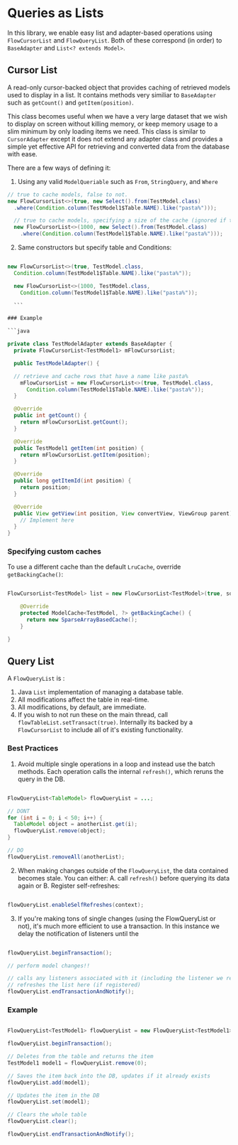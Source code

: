 # Queries as Lists


In this library, we enable easy list and adapter-based operations using ```FlowCursorList``` and `FlowQueryList`. Both
of these correspond (in order) to `BaseAdapter` and `List<? extends Model>`.

## Cursor List

A read-only cursor-backed object that provides caching of retrieved models used to display in a list.
It contains methods very similiar to `BaseAdapter` such as `getCount()` and `getItem(position)`.

This class becomes useful when we have a very large dataset that we wish to display on screen without killing memory, or
keep memory usage to a slim minimum by only loading items we need. This class is similar to `CursorAdapter` except it does
not extend any adapter class and provides a simple yet effective API for retrieving and converted data from the database with ease.

There are a few ways of defining it:
  1. Using any valid `ModelQueriable` such as `From`, `StringQuery`, and `Where`

  ```java
  // true to cache models, false to not.
  new FlowCursorList<>(true, new Select().from(TestModel.class)
    .where(Condition.column(TestModel1$Table.NAME).like("pasta%")));

    // true to cache models, specifying a size of the cache (ignored if the cache does not support it)
    new FlowCursorList<>(1000, new Select().from(TestModel.class)
      .where(Condition.column(TestModel1$Table.NAME).like("pasta%")));
  ```

  2. Same constructors but specify table and Conditions:

  ```java

  new FlowCursorList<>(true, TestModel.class,
    Condition.column(TestModel1$Table.NAME).like("pasta%"));

    new FlowCursorList<>(1000, TestModel.class,
      Condition.column(TestModel1$Table.NAME).like("pasta%"));

    ```

### Example

```java

  private class TestModelAdapter extends BaseAdapter {
    private FlowCursorList<TestModel1> mFlowCursorList;

    public TestModelAdapter() {

    // retrieve and cache rows that have a name like pasta%
      mFlowCursorList = new FlowCursorList<>(true, TestModel.class,
        Condition.column(TestModel1$Table.NAME).like("pasta%"));
    }

    @Override
    public int getCount() {
      return mFlowCursorList.getCount();
    }

    @Override
    public TestModel1 getItem(int position) {
      return mFlowCursorList.getItem(position);
    }

    @Override
    public long getItemId(int position) {
      return position;
    }

    @Override
    public View getView(int position, View convertView, ViewGroup parent) {
      // Implement here
    }
  }

```

### Specifying custom caches

To use a different cache than the default `LruCache`, override `getBackingCache()`:

```java

FlowCursorList<TestModel> list = new FlowCursorList<TestModel>(true, someWhere) {

    @Override
    protected ModelCache<TestModel, ?> getBackingCache() {
      return new SparseArrayBasedCache();
    }

}

```

## Query List

A `FlowQueryList` is :
  1. Java `List` implementation of managing a database table.
  2. All modifications affect the table in real-time.
  3. All modifications, by default, are immediate.
  4. If you wish to not run these on the main thread, call `flowTableList.setTransact(true)`.
Internally its backed by a `FlowCursorList` to include all of it's existing functionality.

### Best Practices

  1. Avoid multiple single operations in a loop and instead use the batch methods. Each operation calls the internal `refresh()`,
  which reruns the query in the DB.

  ```java

  FlowQueryList<TableModel> flowQueryList = ...;

  // DONT
  for (int i = 0; i < 50; i++) {
    TableModel object = anotherList.get(i);
    flowQueryList.remove(object);
  }

  // DO
  flowQueryList.removeAll(anotherList);

  ```

  2. When making changes outside of the `FlowQueryList`, the data contained becomes stale.
  You can either: A. call `refresh()` before querying its data again or B. Register
  self-refreshes:

  ```java

  flowQueryList.enableSelfRefreshes(context);

  ```

  3. If you're making tons of single changes (using the FlowQueryList or not), it's much more efficient to use a transaction. In this instance we delay the notification of listeners until the

  ```java

  flowQueryList.beginTransaction();

  // perform model changes!!

  // calls any listeners associated with it (including the listener we registered earlier)
  // refreshes the list here (if registered)
  flowQueryList.endTransactionAndNotify();

  ```


### Example

```java

FlowQueryList<TestModel1> flowQueryList = new FlowQueryList<TestModel1>(TestModel1.class);

flowQueryList.beginTransaction();

// Deletes from the table and returns the item
TestModel1 model1 = flowQueryList.remove(0);

// Saves the item back into the DB, updates if it already exists
flowQueryList.add(model1);

// Updates the item in the DB
flowQueryList.set(model1);

// Clears the whole table
flowQueryList.clear();

flowQueryList.endTransactionAndNotify();

```
